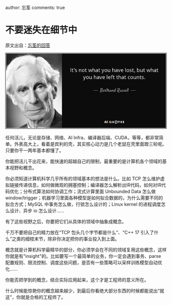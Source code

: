 author: 忘筌
comments: true

# 不要迷失在细节中

原文出自：[忘筌的回答](https://www.zhihu.com/question/595969891/answer/3054501672)

![cover](images/dont-get-lost.png)

任何活儿，无论是存储、网络、AI Infra、编译器后端、CUDA，等等，都非常简单。外表高大上，看着是宾利的壳，其实核心动力是几个老鼠在壳里面蹬三轮呢。只要你干一两年基本都懂了。

你能把活儿干出花来，能快速的超越自己的限制，最重要的是计算机各个领域的基本视野和概念。

你必须知道计算机科学几乎所有的领域基本的想法是什么。比如 TCP 怎么维护虚拟链接传递信息，如何做微观的拥塞控制；编译器怎么解析出IR代码，如何对IR代码优化；分布式算法如何协调工作；流式计算里面 Unbounded Data 怎么做 window/trigger；机器学习里面各种模型是如何拟合数据的，为什么需要不同的拟合方式；MySQL 中事务怎么做，行锁怎么设计的；Linux kernel 的进程调度怎么设计、异步 io 怎么设计……

有了这些视野之后，你要把它们从具体的领域中抽象成概念。

千万不要把自己的精力放在“TCP 包头几个字节都是什么”、“C++ 17 引入了什么”之类的细枝末节，除非你决定把你的事业投入到上面。

概念就是计算机科学最精华的部分，你必须学会在不同的领域复用这些概念，这样你就是有"insight"的。比如要写一个最简单的业务，你一定会遇到事务、parse 配置规则、限流控制、调度这些问题，是否有一些策略可以采样训练模型自动优化……

你能否把学到的概念，结合实际应用起来，这个才是工程师的意义所在。

什么时候能惊艳你的概念越来越少，到最后你看绝大部分东西的时候都能说出“就这”，你就是合格的工程师了。